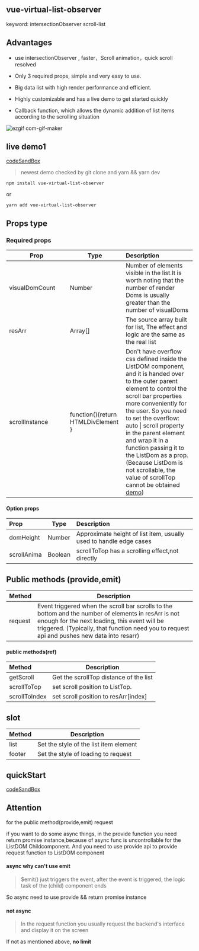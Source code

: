 ## vue-virtual-list-observer

keyword: intersectionObserver scroll-list

## Advantages

* use intersectionObserver , faster，Scroll animation，quick scroll resolved

* Only 3 required props, simple and very easy to use.

* Big data list with high render performance and efficient.

* Highly customizable and has a live demo to get started quickly

* Callback function, which allows the dynamic addition of list items according to the scrolling situation



![ezgif com-gif-maker](https://user-images.githubusercontent.com/68687740/164702061-80e813e4-232b-4345-a2d3-00fe61ab019a.gif)

## live demo1

[codeSandBox](https://codesandbox.io/s/goofy-easley-wywn69)  

> newest demo checked by git clone and yarn && yarn dev

```
npm install vue-virtual-list-observer 
```

or

```
yarn add vue-virtual-list-observer
```

## Props type

### Required props

| **&nbsp;&nbsp;&nbsp;&nbsp;&nbsp;&nbsp;&nbsp;&nbsp;&nbsp;&nbsp;&nbsp;&nbsp;&nbsp;Prop&nbsp;&nbsp;&nbsp;&nbsp;&nbsp;&nbsp;&nbsp;&nbsp;&nbsp;&nbsp;&nbsp;&nbsp;&nbsp;** | **Type**                                     | **Description**                                              |
| :----------------------------------------------------------- | -------------------------------------------- | :----------------------------------------------------------- |
| visualDomCount                                               | Number                                       | Number of elements visible in the list.It is worth noting that the number of render Doms is usually greater than the number of visualDoms |
| resArr                                                       | Array[]                                      | The source array built for list, The effect and logic are the same as the real list |
| scrollInstance                                               | function(){return HTMLDivElement           } | Don't have overflow css defined inside the ListDOM component, and it is handed over to the outer parent element to control the scroll bar properties more conveniently for the user.         So you need to set the overflow: auto \| scroll property in the parent element and wrap it in a function passing it to the ListDom as a prop. (Because  ListDom is not scrollable, the value of scrollTop cannot be obtained [demo](https://codesandbox.io/s/xenodochial-rain-ujg47n)) |

#### Option props

| **Prop**    | **Type** | **Description**                                              |
| :---------- | -------- | :----------------------------------------------------------- |
| domHeight   | Number   | Approximate height of list item, usually used to handle edge cases |
| scrollAnima | Boolean  | scrollToTop has a scrolling effect,not directly              |





## Public methods (provide,emit)

| Method  | Description                                                  |
| :------ | ------------------------------------------------------------ |
| request | Event triggered when the scroll bar scrolls to the bottom and the number of elements in resArr is not enough for the next loading, this event will be triggered.  (Typically, that function need you to request api and pushes new data into resarr) |



#### public methods(ref)

| Method        | Description                            |
| :------------ | -------------------------------------- |
| getScroll     | Get the scrollTop distance of the list |
| scrollToTop   | set scroll position to ListTop.        |
| scrollToIndex | set scroll position to  resArr[index]  |



## slot

| Method | Description                            |
| :----- | -------------------------------------- |
| list   | Set the style of the list item element |
| footer | Set the style of loading to request    |





## quickStart

[codeSandBox](https://codesandbox.io/s/goofy-easley-wywn69)


## Attention 

for the public method(provide,emit)  request

if you want to do some async things, in the provide function you need return promise instance,because of async func is uncontrollable for the ListDOM Childcomponent. And you need to use provide api to provide request function to ListDOM component

#### async why can't use emit

> $emit() just triggers the event, after the event is triggered, the logic task of the (child) component ends

So async need to use provide && return promise instance


#### not async

> In the request function you usually request the backend's interface and display it on the screen

If not as mentioned above, __no limit__